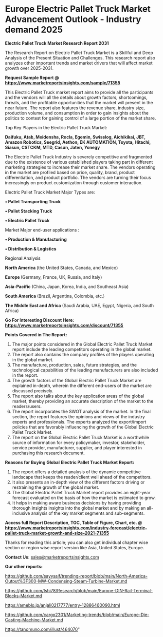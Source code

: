 # Europe Electric Pallet Truck Market Advancement Outlook - Industry demand 2025

<strong>Electric Pallet Truck Market Research Report 2031</strong>

The Research Report on Electric Pallet Truck Market is a Skillful and Deep Analysis of the Present Situation and Challenges. This research report also analyzes other important trends and market drivers that will affect market growth over 2025-2031.

<strong>Request Sample Report @ <a href=https://www.marketreportsinsights.com/sample/71355>https://www.marketreportsinsights.com/sample/71355</a></strong>

This Electric Pallet Truck market report aims to provide all the participants and the vendors will all the details about growth factors, shortcomings, threats, and the profitable opportunities that the market will present in the near future. The report also features the revenue share, industry size, production volume, and consumption in order to gain insights about the politics to contest for gaining control of a large portion of the market share.

Top Key Players in the Electric Pallet Truck Market:

<strong>Daifuku, Atab, Meidensha, Rocla, Egemin, Swisslog, Aichikikai, JBT, Amazon Robotics, Seegrid, Aethon, EK AUTOMATION, Toyota, Hitachi, Siasun, CSTCKM, MTD, Casun, Jaten, Yonegy</strong>

The Electric Pallet Truck Industry is severely competitive and fragmented due to the existence of various established players taking part in different marketing strategies to increase their market share. The vendors operating in the market are profiled based on price, quality, brand, product differentiation, and product portfolio. The vendors are turning their focus increasingly on product customization through customer interaction.

Electric Pallet Truck Market Major Types are:

<strong>• Pallet Transporting Truck

• Pallet Stacking Truck

• Electric Pallet Truck</strong>

Market Major end-user applications :

<strong>• Production & Manufacturing

• Distribution & Logistics</strong>

Regional Analysis

</u><strong><b>North America</b></strong> (the United States, Canada, and Mexico)

<strong><b>Europe </b></strong>(Germany, France, UK, Russia, and Italy)

<strong><b>Asia-Pacific</b></strong> (China, Japan, Korea, India, and Southeast Asia)

<strong><b>South America</b></strong> (Brazil, Argentina, Colombia, etc.)

<strong><b>The Middle East and Africa</b></strong> (Saudi Arabia, UAE, Egypt, Nigeria, and South Africa)

<strong>Go For Interesting Discount Here: <a href=https://www.marketreportsinsights.com/discount/71355>https://www.marketreportsinsights.com/discount/71355</a></strong>

<strong>Points Covered in The Report:</strong>
<ol>
  <li>The major points considered in the Global Electric Pallet Truck Market report include the leading competitors operating in the global market.</li>
  <li>The report also contains the company profiles of the players operating in the global market.</li>
  <li>The manufacture, production, sales, future strategies, and the technological capabilities of the leading manufacturers are also included in the report.</li>
  <li>The growth factors of the Global Electric Pallet Truck Market are explained in-depth, wherein the different end-users of the market are discussed precisely.</li>
  <li>The report also talks about the key application areas of the global market, thereby providing an accurate description of the market to the readers/users.</li>
  <li>The report incorporates the SWOT analysis of the market. In the final section, the report features the opinions and views of the industry experts and professionals. The experts analyzed the export/import policies that are favorably influencing the growth of the Global Electric Pallet Truck Market.</li>
  <li>The report on the Global Electric Pallet Truck Market is a worthwhile source of information for every policymaker, investor, stakeholder, service provider, manufacturer, supplier, and player interested in purchasing this research document.</li>
</ol>
<strong>Reasons for Buying Global Electric Pallet Truck Market Report:</strong>

<ol>
  <li>The report offers a detailed analysis of the dynamic competitive landscape that keeps the reader/client well ahead of the competitors.</li>
  <li>It also presents an in-depth view of the different factors driving or restraining the growth of the global market.</li>
  <li>The Global Electric Pallet Truck Market report provides an eight-year forecast evaluated on the basis of how the market is estimated to grow.</li>
  <li>It helps in making aware business decisions by having providing thorough insights insights into the global market and by making an all-inclusive analysis of the key market segments and sub-segments.</li>
</ol>
<strong>Access full Report Description, TOC, Table of Figure, Chart, etc. @ <a href=https://www.marketreportsinsights.com/industry-forecast/electric-pallet-truck-market-growth-and-size-2021-71355>https://www.marketreportsinsights.com/industry-forecast/electric-pallet-truck-market-growth-and-size-2021-71355</a></strong>


Thanks for reading this article; you can also get individual chapter wise section or region wise report version like Asia, United States, Europe.

<strong>Contact Us:</strong>
sales@marketreportsinsights.com

<strong>Our other reports:</strong>

<a href=https://github.com/sayysaif/trending-report/blob/main/North-America-Output%3F300-MW-Condensing-Steam-Turbine-Market.md>https://github.com/sayysaif/trending-report/blob/main/North-America-Output%3F300-MW-Condensing-Steam-Turbine-Market.md</a>

<a href=https://github.com/Ishi78/Research/blob/main/Europe-DIN-Rail-Terminal-Blocks-Market.md>https://github.com/Ishi78/Research/blob/main/Europe-DIN-Rail-Terminal-Blocks-Market.md</a>

<a href=https://ameblo.jp/anjali0217777/entry-12886460090.html>https://ameblo.jp/anjali0217777/entry-12886460090.html</a>

<a href=https://github.com/cargo2301/Marketing-trends/blob/main/Europe-Die-Casting-Machine-Market.md>https://github.com/cargo2301/Marketing-trends/blob/main/Europe-Die-Casting-Machine-Market.md</a>

<a href=https://tanomuno.com/illust/464070>https://tanomuno.com/illust/464070</a>"
